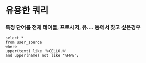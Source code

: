 # 유용한 쿼리
### 특정 단어를 전체 테이블, 프로시저, 뷰.... 등에서 찾고 싶은경우
```oracle-sql
select *
from user_source
where
upper(text) like '%CELLO.%'
and upper(name) not like '%FN%';
```